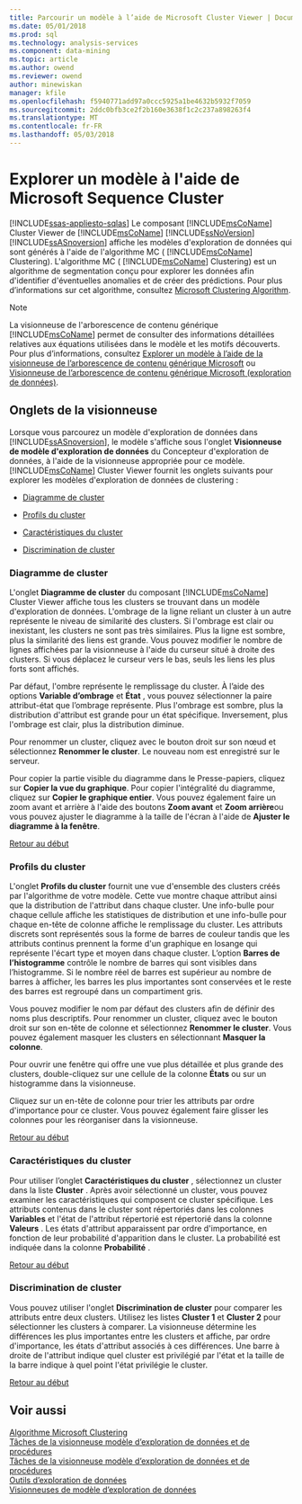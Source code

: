 ```yaml
---
title: Parcourir un modèle à l’aide de Microsoft Cluster Viewer | Documents Microsoft
ms.date: 05/01/2018
ms.prod: sql
ms.technology: analysis-services
ms.component: data-mining
ms.topic: article
ms.author: owend
ms.reviewer: owend
author: minewiskan
manager: kfile
ms.openlocfilehash: f5940771add97a0ccc5925a1be4632b5932f7059
ms.sourcegitcommit: 2ddc0bfb3ce2f2b160e3638f1c2c237a898263f4
ms.translationtype: MT
ms.contentlocale: fr-FR
ms.lasthandoff: 05/03/2018
---
```

# <a name="browse-a-model-using-the-microsoft-cluster-viewer"></a>Explorer un modèle à l'aide de Microsoft Sequence Cluster
[!INCLUDE[ssas-appliesto-sqlas](../../includes/ssas-appliesto-sqlas.md)]
  Le composant [!INCLUDE[msCoName](../../includes/msconame-md.md)] Cluster Viewer de [!INCLUDE[msCoName](../../includes/msconame-md.md)] [!INCLUDE[ssNoVersion](../../includes/ssnoversion-md.md)] [!INCLUDE[ssASnoversion](../../includes/ssasnoversion-md.md)] affiche les modèles d'exploration de données qui sont générés à l'aide de l'algorithme MC ( [!INCLUDE[msCoName](../../includes/msconame-md.md)] Clustering). L'algorithme MC ( [!INCLUDE[msCoName](../../includes/msconame-md.md)] Clustering) est un algorithme de segmentation conçu pour explorer les données afin d'identifier d'éventuelles anomalies et de créer des prédictions. Pour plus d’informations sur cet algorithme, consultez [Microsoft Clustering Algorithm](../../analysis-services/data-mining/microsoft-clustering-algorithm.md).  
  
> [!NOTE]  
>  La visionneuse de l'arborescence de contenu générique [!INCLUDE[msCoName](../../includes/msconame-md.md)] permet de consulter des informations détaillées relatives aux équations utilisées dans le modèle et les motifs découverts. Pour plus d’informations, consultez [Explorer un modèle à l’aide de la visionneuse de l’arborescence de contenu générique Microsoft](../../analysis-services/data-mining/browse-a-model-using-the-microsoft-generic-content-tree-viewer.md) ou [Visionneuse de l’arborescence de contenu générique Microsoft &#40;exploration de données&#41;](http://msdn.microsoft.com/library/751b4393-f6fd-48c1-bcef-bdca589ce34c).  
  
##  <a name="BKMK_ViewerTabs"></a> Onglets de la visionneuse  
 Lorsque vous parcourez un modèle d'exploration de données dans [!INCLUDE[ssASnoversion](../../includes/ssasnoversion-md.md)], le modèle s'affiche sous l'onglet **Visionneuse de modèle d'exploration de données** du Concepteur d'exploration de données, à l'aide de la visionneuse appropriée pour ce modèle. [!INCLUDE[msCoName](../../includes/msconame-md.md)] Cluster Viewer fournit les onglets suivants pour explorer les modèles d'exploration de données de clustering :  
  
-   [Diagramme de cluster](#BKMK_Diagram)  
  
-   [Profils du cluster](#BKMK_Profile)  
  
-   [Caractéristiques du cluster](#BKMK_Characteristics)  
  
-   [Discrimination de cluster](#BKMK_Discrimination)  
  
###  <a name="BKMK_Diagram"></a> Diagramme de cluster  
 L'onglet **Diagramme de cluster** du composant [!INCLUDE[msCoName](../../includes/msconame-md.md)] Cluster Viewer affiche tous les clusters se trouvant dans un modèle d'exploration de données. L'ombrage de la ligne reliant un cluster à un autre représente le niveau de similarité des clusters. Si l'ombrage est clair ou inexistant, les clusters ne sont pas très similaires. Plus la ligne est sombre, plus la similarité des liens est grande. Vous pouvez modifier le nombre de lignes affichées par la visionneuse à l'aide du curseur situé à droite des clusters. Si vous déplacez le curseur vers le bas, seuls les liens les plus forts sont affichés.  
  
 Par défaut, l'ombre représente le remplissage du cluster. À l’aide des options **Variable d’ombrage** et **État** , vous pouvez sélectionner la paire attribut-état que l’ombrage représente. Plus l'ombrage est sombre, plus la distribution d'attribut est grande pour un état spécifique. Inversement, plus l'ombrage est clair, plus la distribution diminue.  
  
 Pour renommer un cluster, cliquez avec le bouton droit sur son nœud et sélectionnez **Renommer le cluster**. Le nouveau nom est enregistré sur le serveur.  
  
 Pour copier la partie visible du diagramme dans le Presse-papiers, cliquez sur **Copier la vue du graphique**. Pour copier l'intégralité du diagramme, cliquez sur **Copier le graphique entier**. Vous pouvez également faire un zoom avant et arrière à l'aide des boutons **Zoom avant** et **Zoom arrière**ou vous pouvez ajuster le diagramme à la taille de l'écran à l'aide de **Ajuster le diagramme à la fenêtre**.  
  
 [Retour au début](#BKMK_ViewerTabs)  
  
###  <a name="BKMK_Profile"></a> Profils du cluster  
 L'onglet **Profils du cluster** fournit une vue d'ensemble des clusters créés par l'algorithme de votre modèle. Cette vue montre chaque attribut ainsi que la distribution de l'attribut dans chaque cluster. Une info-bulle pour chaque cellule affiche les statistiques de distribution et une info-bulle pour chaque en-tête de colonne affiche le remplissage du cluster. Les attributs discrets sont représentés sous la forme de barres de couleur tandis que les attributs continus prennent la forme d'un graphique en losange qui représente l'écart type et moyen dans chaque cluster. L’option **Barres de l’histogramme** contrôle le nombre de barres qui sont visibles dans l’histogramme. Si le nombre réel de barres est supérieur au nombre de barres à afficher, les barres les plus importantes sont conservées et le reste des barres est regroupé dans un compartiment gris.  
  
 Vous pouvez modifier le nom par défaut des clusters afin de définir des noms plus descriptifs. Pour renommer un cluster, cliquez avec le bouton droit sur son en-tête de colonne et sélectionnez **Renommer le cluster**. Vous pouvez également masquer les clusters en sélectionnant **Masquer la colonne**.  
  
 Pour ouvrir une fenêtre qui offre une vue plus détaillée et plus grande des clusters, double-cliquez sur une cellule de la colonne **États** ou sur un histogramme dans la visionneuse.  
  
 Cliquez sur un en-tête de colonne pour trier les attributs par ordre d'importance pour ce cluster. Vous pouvez également faire glisser les colonnes pour les réorganiser dans la visionneuse.  
  
 [Retour au début](#BKMK_ViewerTabs)  
  
###  <a name="BKMK_Characteristics"></a> Caractéristiques du cluster  
 Pour utiliser l’onglet **Caractéristiques du cluster** , sélectionnez un cluster dans la liste **Cluster** . Après avoir sélectionné un cluster, vous pouvez examiner les caractéristiques qui composent ce cluster spécifique. Les attributs contenus dans le cluster sont répertoriés dans les colonnes **Variables** et l'état de l'attribut répertorié est répertorié dans la colonne **Valeurs** . Les états d'attribut apparaissent par ordre d'importance, en fonction de leur probabilité d'apparition dans le cluster. La probabilité est indiquée dans la colonne **Probabilité** .  
  
 [Retour au début](#BKMK_ViewerTabs)  
  
###  <a name="BKMK_Discrimination"></a> Discrimination de cluster  
 Vous pouvez utiliser l'onglet **Discrimination de cluster** pour comparer les attributs entre deux clusters. Utilisez les listes **Cluster 1** et **Cluster 2** pour sélectionner les clusters à comparer. La visionneuse détermine les différences les plus importantes entre les clusters et affiche, par ordre d'importance, les états d'attribut associés à ces différences. Une barre à droite de l'attribut indique quel cluster est privilégié par l'état et la taille de la barre indique à quel point l'état privilégie le cluster.  
  
 [Retour au début](#BKMK_ViewerTabs)  
  
## <a name="see-also"></a>Voir aussi  
 [Algorithme Microsoft Clustering](../../analysis-services/data-mining/microsoft-clustering-algorithm.md)   
 [Tâches de la visionneuse modèle d’exploration de données et de procédures](../../analysis-services/data-mining/mining-model-viewer-tasks-and-how-tos.md)   
 [Tâches de la visionneuse modèle d’exploration de données et de procédures](../../analysis-services/data-mining/mining-model-viewer-tasks-and-how-tos.md)   
 [Outils d’exploration de données](../../analysis-services/data-mining/data-mining-tools.md)   
 [Visionneuses de modèle d’exploration de données](../../analysis-services/data-mining/data-mining-model-viewers.md)  
  
  
